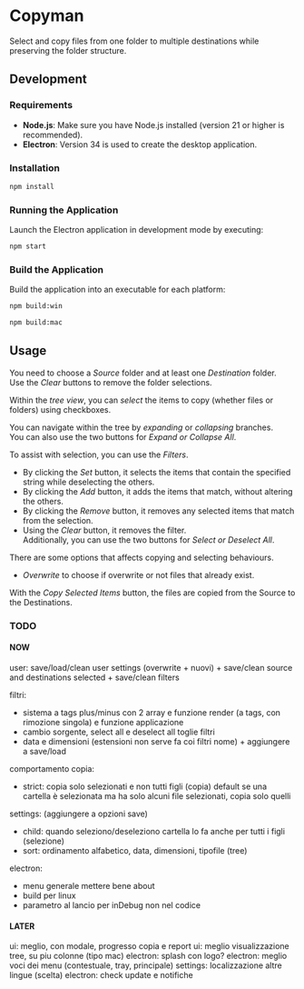 # Copyman

Select and copy files from one folder to multiple destinations while preserving the folder structure.

## Development

### Requirements

- **Node.js**: Make sure you have Node.js installed (version 21 or higher is recommended).
- **Electron**: Version 34 is used to create the desktop application.

### Installation

```bash
npm install
```

### Running the Application

Launch the Electron application in development mode by executing:

```bash
npm start
```

### Build the Application

Build the application into an executable for each platform:

```bash
npm build:win
```
```bash
npm build:mac
```

## Usage

You need to choose a *Source* folder and at least one *Destination* folder.  
Use the *Clear* buttons to remove the folder selections.

Within the *tree view*, you can *select* the items to copy (whether files or folders) using checkboxes.

You can navigate within the tree by *expanding* or *collapsing* branches.  
You can also use the two buttons for *Expand or Collapse All*.

To assist with selection, you can use the *Filters*.
- By clicking the *Set* button, it selects the items that contain the specified string while deselecting the others.
- By clicking the *Add* button, it adds the items that match, without altering the others.
- By clicking the *Remove* button, it removes any selected items that match from the selection.
- Using the *Clear* button, it removes the filter.  
  Additionally, you can use the two buttons for *Select or Deselect All*.

There are some options that affects copying and selecting behaviours.
- *Overwrite* to choose if overwrite or not files that already exist.

With the *Copy Selected Items* button, the files are copied from the Source to the Destinations.



### TODO
#### NOW
user: save/load/clean user settings (overwrite + nuovi) + save/clean source and destinations selected + save/clean filters

filtri: 
  - sistema a tags plus/minus con 2 array e funzione render (a tags, con rimozione singola) e funzione applicazione
  - cambio sorgente, select all e deselect all toglie filtri
  - data e dimensioni (estensioni non serve fa coi filtri nome) + aggiungere a save/load

comportamento copia:
  - strict: copia solo selezionati e non tutti figli (copia) default
      se una cartella è selezionata ma ha solo alcuni file selezionati, copia solo quelli
 
settings: (aggiungere a opzioni save)
  - child: quando seleziono/deseleziono cartella lo fa anche per tutti i figli (selezione)
  - sort: ordinamento alfabetico, data, dimensioni, tipofile (tree) 

electron: 
  - menu generale mettere bene about
  - build per linux
  - parametro al lancio per inDebug non nel codice

#### LATER
ui: meglio, con modale, progresso copia e report
ui: meglio visualizzazione tree, su piu colonne (tipo mac)
electron: splash con logo?
electron: meglio voci dei menu (contestuale, tray, principale)
settings: localizzazione altre lingue (scelta)
electron: check update e notifiche

